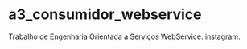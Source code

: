 # a3_consumidor_webservice
 Trabalho de Engenharia Orientada a Serviços
 WebService: [instagram][1].
 
 [1]: https://any-api.com/instagram_com/instagram_com/docs/API_Description
